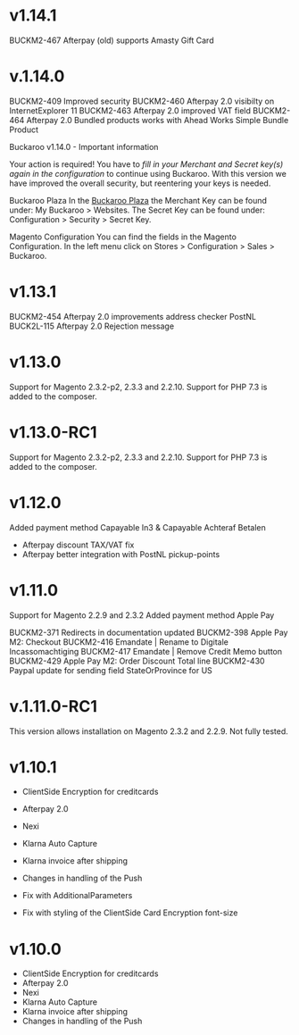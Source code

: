 # v1.14.1
BUCKM2-467 Afterpay (old) supports Amasty Gift Card

# v.1.14.0
BUCKM2-409 Improved security
BUCKM2-460 Afterpay 2.0 visibilty on InternetExplorer 11
BUCKM2-463 Afterpay 2.0 improved VAT field
BUCKM2-464 Afterpay 2.0 Bundled products works with Ahead Works Simple Bundle Product

Buckaroo v1.14.0 - Important information

Your action is required!
You have to *fill in your Merchant and Secret key(s) again in the configuration* to continue using Buckaroo. With this version we have improved the overall security, but reentering your keys is needed.

Buckaroo Plaza
In the [Buckaroo Plaza](https://plaza.buckaroo.nl/) the Merchant Key can be found under: My Buckaroo > Websites. The Secret Key can be found under: Configuration > Security > Secret Key.

Magento Configuration
You can find the fields in the Magento Configuration. In the left menu click on Stores > Configuration > Sales > Buckaroo.

# v1.13.1
BUCKM2-454 Afterpay 2.0 improvements address checker PostNL
BUCK2L-115 Afterpay 2.0 Rejection message

# v1.13.0
Support for Magento 2.3.2-p2, 2.3.3 and 2.2.10.
Support for PHP 7.3 is added to the composer.

# v1.13.0-RC1
Support for Magento 2.3.2-p2, 2.3.3 and 2.2.10.
Support for PHP 7.3 is added to the composer.

# v1.12.0
Added payment method Capayable In3 & Capayable Achteraf Betalen

- Afterpay discount TAX/VAT fix
- Afterpay better integration with PostNL pickup-points

# v1.11.0
Support for Magento 2.2.9 and 2.3.2
Added payment method Apple Pay

BUCKM2-371 Redirects in documentation updated
BUCKM2-398 Apple Pay M2: Checkout
BUCKM2-416 Emandate | Rename to Digitale Incassomachtiging
BUCKM2-417 Emandate | Remove Credit Memo button
BUCKM2-429 Apple Pay M2: Order Discount Total line
BUCKM2-430 Paypal update for sending field StateOrProvince for US

# v.1.11.0-RC1
This version allows installation on Magento 2.3.2 and 2.2.9. Not fully tested.

# v1.10.1
- ClientSide Encryption for creditcards
- Afterpay 2.0
- Nexi
- Klarna Auto Capture
- Klarna invoice after shipping
- Changes in handling of the Push

- Fix with AdditionalParameters
- Fix with styling of the ClientSide Card Encryption font-size

# v1.10.0
- ClientSide Encryption for creditcards
- Afterpay 2.0
- Nexi
- Klarna Auto Capture
- Klarna invoice after shipping
- Changes in handling of the Push
